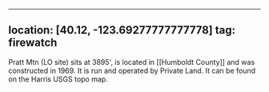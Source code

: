 
---
location: [40.12, -123.69277777777778]
tag: firewatch
---

Pratt Mtn (LO site) sits at 3895', is located in [[Humboldt County]] and was constructed in 1969. It is run and operated by Private Land. It can be found on the Harris USGS topo map.
